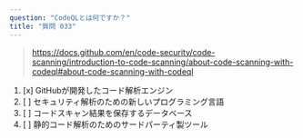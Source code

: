 ```yaml
---
question: "CodeQLとは何ですか？"
title: "質問 033"
---
```


> https://docs.github.com/en/code-security/code-scanning/introduction-to-code-scanning/about-code-scanning-with-codeql#about-code-scanning-with-codeql
1. [x] GitHubが開発したコード解析エンジン
1. [ ] セキュリティ解析のための新しいプログラミング言語
1. [ ] コードスキャン結果を保存するデータベース
1. [ ] 静的コード解析のためのサードパーティ製ツール